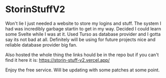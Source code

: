 # StorinStuffV2

Won't lie I just needed a website to store my logins and stuff. The system I had was incredibly garbage startin to get in my way. Decided I could learn some Svelte while I was at it.
Used Turso as database provider and I gotta say its not bad at all. Definitely will be using for future projects nice and reliable database provider big fan.

Also hosted the whole thing the links hould be in the repo but if you can't find it here it is:
https://storin-stuff-v2.vercel.app/

Enjoy the free service. Will be updating with some patches at some point. 
